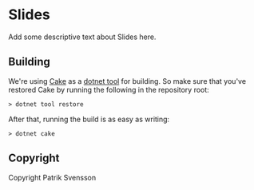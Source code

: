 # Slides

Add some descriptive text about Slides here.

## Building

We're using [Cake](https://github.com/cake-build/cake) as a 
[dotnet tool](https://docs.microsoft.com/en-us/dotnet/core/tools/global-tools) 
for building. So make sure that you've restored Cake by running 
the following in the repository root:

```
> dotnet tool restore
```

After that, running the build is as easy as writing:

```
> dotnet cake
```

## Copyright

Copyright Patrik Svensson